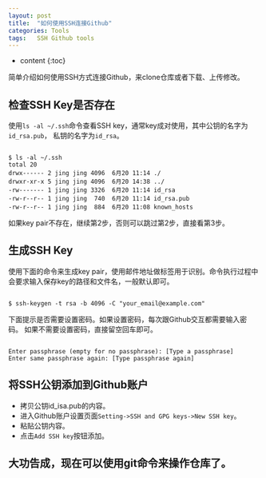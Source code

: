 ```yaml
---
layout: post
title:  "如何使用SSH连接Github"
categories: Tools
tags:   SSH Github tools
---
```


* content
{:toc}

简单介绍如何使用SSH方式连接Github，来clone仓库或者下载、上传修改。



## 检查SSH Key是否存在
使用`ls -al ~/.ssh`命令查看SSH key，通常key成对使用，其中公钥的名字为`id_rsa.pub`， 私钥的名字为`id_rsa`。
<pre><code class="markdown">
$ ls -al ~/.ssh
total 20
drwx------ 2 jing jing 4096  6月20 11:14 ./
drwxr-xr-x 5 jing jing 4096  6月20 14:38 ../
-rw------- 1 jing jing 3326  6月20 11:14 id_rsa
-rw-r--r-- 1 jing jing  740  6月20 11:14 id_rsa.pub
-rw-r--r-- 1 jing jing  884  6月20 11:08 known_hosts
</code></pre>

如果key pair不存在，继续第2步，否则可以跳过第2步，直接看第3步。

## 生成SSH Key
使用下面的命令来生成key pair，使用邮件地址做标签用于识别。命令执行过程中会要求输入保存key的路径和文件名，一般默认即可。
<pre><code class="markdown">
$ ssh-keygen -t rsa -b 4096 -C "your_email@example.com"
</code></pre>

下面提示是否需要设置密码。如果设置密码，每次跟Github交互都需要输入密码。
如果不需要设置密码，直接留空回车即可。
<pre><code class="markdown">
Enter passphrase (empty for no passphrase): [Type a passphrase]
Enter same passphrase again: [Type passphrase again]
</code></pre>

## 将SSH公钥添加到Github账户
- 拷贝公钥id\_isa.pub的内容。
- 进入Github账户设置页面`Setting->SSH and GPG keys->New SSH key`。
- 粘贴公钥内容。
- 点击`Add SSH key`按钮添加。

## 大功告成，现在可以使用git命令来操作仓库了。

